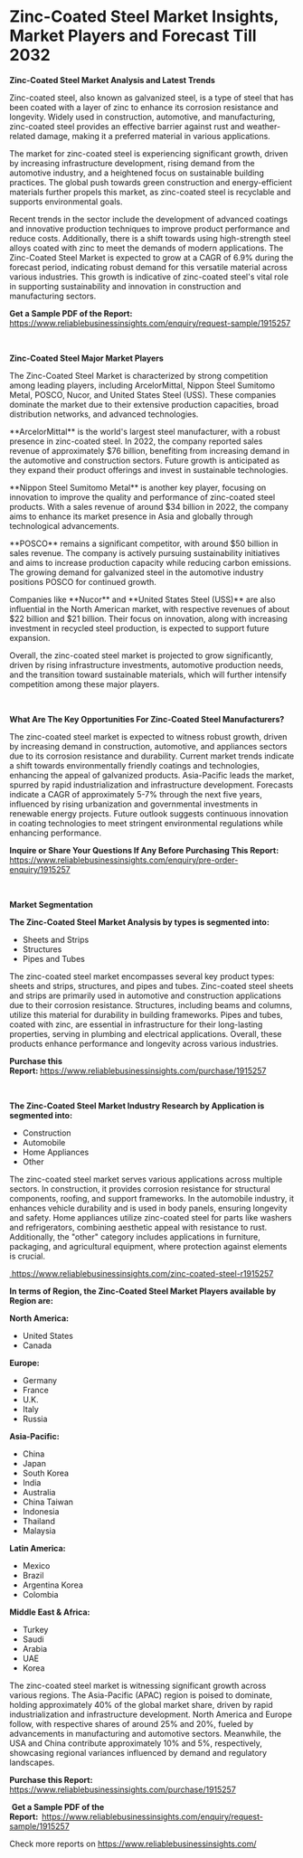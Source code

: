 <p><h1>Zinc-Coated Steel Market Insights, Market Players and Forecast Till 2032</h1></p><p><strong>Zinc-Coated Steel Market Analysis and Latest Trends</strong></p>
<p><p>Zinc-coated steel, also known as galvanized steel, is a type of steel that has been coated with a layer of zinc to enhance its corrosion resistance and longevity. Widely used in construction, automotive, and manufacturing, zinc-coated steel provides an effective barrier against rust and weather-related damage, making it a preferred material in various applications.</p><p>The market for zinc-coated steel is experiencing significant growth, driven by increasing infrastructure development, rising demand from the automotive industry, and a heightened focus on sustainable building practices. The global push towards green construction and energy-efficient materials further propels this market, as zinc-coated steel is recyclable and supports environmental goals.</p><p>Recent trends in the sector include the development of advanced coatings and innovative production techniques to improve product performance and reduce costs. Additionally, there is a shift towards using high-strength steel alloys coated with zinc to meet the demands of modern applications. The Zinc-Coated Steel Market is expected to grow at a CAGR of 6.9% during the forecast period, indicating robust demand for this versatile material across various industries. This growth is indicative of zinc-coated steel's vital role in supporting sustainability and innovation in construction and manufacturing sectors.</p></p>
<p><strong>Get a Sample PDF of the Report:&nbsp;</strong> <a href="https://www.reliablebusinessinsights.com/enquiry/request-sample/1915257?utm_campaign=2248&utm_medium=2&utm_source=Github&utm_content=ia&utm_term=03042025&utm_id=zinc-coated-steel">https://www.reliablebusinessinsights.com/enquiry/request-sample/1915257</a></p>
<p>&nbsp;</p>
<p><strong>Zinc-Coated Steel Major Market Players</strong></p>
<p><p>The Zinc-Coated Steel Market is characterized by strong competition among leading players, including ArcelorMittal, Nippon Steel Sumitomo Metal, POSCO, Nucor, and United States Steel (USS). These companies dominate the market due to their extensive production capacities, broad distribution networks, and advanced technologies.</p><p>**ArcelorMittal** is the world's largest steel manufacturer, with a robust presence in zinc-coated steel. In 2022, the company reported sales revenue of approximately $76 billion, benefiting from increasing demand in the automotive and construction sectors. Future growth is anticipated as they expand their product offerings and invest in sustainable technologies.</p><p>**Nippon Steel Sumitomo Metal** is another key player, focusing on innovation to improve the quality and performance of zinc-coated steel products. With a sales revenue of around $34 billion in 2022, the company aims to enhance its market presence in Asia and globally through technological advancements.</p><p>**POSCO** remains a significant competitor, with around $50 billion in sales revenue. The company is actively pursuing sustainability initiatives and aims to increase production capacity while reducing carbon emissions. The growing demand for galvanized steel in the automotive industry positions POSCO for continued growth.</p><p>Companies like **Nucor** and **United States Steel (USS)** are also influential in the North American market, with respective revenues of about $22 billion and $21 billion. Their focus on innovation, along with increasing investment in recycled steel production, is expected to support future expansion.</p><p>Overall, the zinc-coated steel market is projected to grow significantly, driven by rising infrastructure investments, automotive production needs, and the transition toward sustainable materials, which will further intensify competition among these major players.</p></p>
<p>&nbsp;</p>
<p><strong>What Are The Key Opportunities For Zinc-Coated Steel Manufacturers?</strong></p>
<p><p>The zinc-coated steel market is expected to witness robust growth, driven by increasing demand in construction, automotive, and appliances sectors due to its corrosion resistance and durability. Current market trends indicate a shift towards environmentally friendly coatings and technologies, enhancing the appeal of galvanized products. Asia-Pacific leads the market, spurred by rapid industrialization and infrastructure development. Forecasts indicate a CAGR of approximately 5-7% through the next five years, influenced by rising urbanization and governmental investments in renewable energy projects. Future outlook suggests continuous innovation in coating technologies to meet stringent environmental regulations while enhancing performance.</p></p>
<p><strong>Inquire or Share Your Questions If Any Before Purchasing This Report:</strong> <a href="https://www.reliablebusinessinsights.com/enquiry/pre-order-enquiry/1915257?utm_campaign=2248&utm_medium=2&utm_source=Github&utm_content=ia&utm_term=03042025&utm_id=zinc-coated-steel">https://www.reliablebusinessinsights.com/enquiry/pre-order-enquiry/1915257</a></p>
<p>&nbsp;</p>
<p><strong>Market Segmentation</strong></p>
<p><strong>The Zinc-Coated Steel Market Analysis by types is segmented into:</strong></p>
<p><ul><li>Sheets and Strips</li><li>Structures</li><li>Pipes and Tubes</li></ul></p>
<p><p>The zinc-coated steel market encompasses several key product types: sheets and strips, structures, and pipes and tubes. Zinc-coated steel sheets and strips are primarily used in automotive and construction applications due to their corrosion resistance. Structures, including beams and columns, utilize this material for durability in building frameworks. Pipes and tubes, coated with zinc, are essential in infrastructure for their long-lasting properties, serving in plumbing and electrical applications. Overall, these products enhance performance and longevity across various industries.</p></p>
<p><strong>Purchase this Report:&nbsp;</strong><a href="https://www.reliablebusinessinsights.com/purchase/1915257?utm_campaign=2248&utm_medium=2&utm_source=Github&utm_content=ia&utm_term=03042025&utm_id=zinc-coated-steel">https://www.reliablebusinessinsights.com/purchase/1915257</a></p>
<p>&nbsp;</p>
<p><strong>The Zinc-Coated Steel Market Industry Research by Application is segmented into:</strong></p>
<p><ul><li>Construction</li><li>Automobile</li><li>Home Appliances</li><li>Other</li></ul></p>
<p><p>The zinc-coated steel market serves various applications across multiple sectors. In construction, it provides corrosion resistance for structural components, roofing, and support frameworks. In the automobile industry, it enhances vehicle durability and is used in body panels, ensuring longevity and safety. Home appliances utilize zinc-coated steel for parts like washers and refrigerators, combining aesthetic appeal with resistance to rust. Additionally, the "other" category includes applications in furniture, packaging, and agricultural equipment, where protection against elements is crucial.</p></p>
<p><a href="https://www.reliablebusinessinsights.com/zinc-coated-steel-r1915257?utm_campaign=2248&utm_medium=2&utm_source=Github&utm_content=ia&utm_term=03042025&utm_id=zinc-coated-steel">&nbsp;https://www.reliablebusinessinsights.com/zinc-coated-steel-r1915257</a></p>
<p><strong>In terms of Region, the Zinc-Coated Steel Market Players available by Region are:</strong></p>
<p>
    <p> <strong> North America: </strong>
        <ul>
            <li>United States</li>
            <li>Canada</li>
        </ul>
        </p> 
    <p> <strong> Europe: </strong>
        <ul>
            <li>Germany</li>
            <li>France</li>
            <li>U.K.</li>
            <li>Italy</li>
            <li>Russia</li>
        </ul>
        </p> 
    <p> <strong> Asia-Pacific: </strong>
        <ul>
            <li>China</li>
            <li>Japan</li>
            <li>South Korea</li>
            <li>India</li>
            <li>Australia</li>
            <li>China Taiwan</li>
            <li>Indonesia</li>
            <li>Thailand</li>
            <li>Malaysia</li>
        </ul>
        </p> 
    <p> <strong> Latin America: </strong>
        <ul>
            <li>Mexico</li>
            <li>Brazil</li>
            <li>Argentina Korea</li>
            <li>Colombia</li>
        </ul>
        </p> 
    <p> <strong> Middle East & Africa: </strong>
        <ul>
            <li>Turkey</li>
            <li>Saudi</li>
            <li>Arabia</li>
            <li>UAE</li>
            <li>Korea</li>
        </ul>
    </p>
    </p>
<p><p>The zinc-coated steel market is witnessing significant growth across various regions. The Asia-Pacific (APAC) region is poised to dominate, holding approximately 40% of the global market share, driven by rapid industrialization and infrastructure development. North America and Europe follow, with respective shares of around 25% and 20%, fueled by advancements in manufacturing and automotive sectors. Meanwhile, the USA and China contribute approximately 10% and 5%, respectively, showcasing regional variances influenced by demand and regulatory landscapes.</p></p>
<p><strong>Purchase this Report: </strong><a href="https://www.reliablebusinessinsights.com/purchase/1915257?utm_campaign=2248&utm_medium=2&utm_source=Github&utm_content=ia&utm_term=03042025&utm_id=zinc-coated-steel">https://www.reliablebusinessinsights.com/purchase/1915257</a></p>
<p>&nbsp;<strong>Get a Sample PDF of the Report:&nbsp;&nbsp;</strong><a href="https://www.reliablebusinessinsights.com/enquiry/request-sample/1915257?utm_campaign=2248&utm_medium=2&utm_source=Github&utm_content=ia&utm_term=03042025&utm_id=zinc-coated-steel">https://www.reliablebusinessinsights.com/enquiry/request-sample/1915257</a></p>
<p><strong></strong></p>
<p>Check more reports on <a href="https://www.reliablebusinessinsights.com/?utm_campaign=2248&utm_medium=2&utm_source=Github&utm_content=ia&utm_term=03042025&utm_id=zinc-coated-steel">https://www.reliablebusinessinsights.com/</a></p>